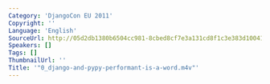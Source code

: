 ```yaml
---
Category: 'DjangoCon EU 2011'
Copyright: ''
Language: 'English'
SourceUrl: http://05d2db1380b6504cc981-8cbed8cf7e3a131cd8f1c3e383d10041.r93.cf2.rackcdn.com/djangocon-eu-2011/0_django-and-pypy-performant-is-a-word.m4v
Speakers: []
Tags: []
ThumbnailUrl: ''
Title: '"0_django-and-pypy-performant-is-a-word.m4v"'
---
```



